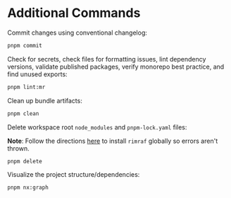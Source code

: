 # Additional Commands

Commit changes using conventional changelog:

```bash
pnpm commit
```

Check for secrets, check files for formatting issues, lint dependency versions, validate published packages, verify monorepo best practice, and find unused exports:

```bash
pnpm lint:mr
```

Clean up bundle artifacts:

```bash
pnpm clean
```

Delete workspace root `node_modules` and `pnpm-lock.yaml` files:

**Note**: Follow the directions [here](docs/repo/SETUP.md#global-packages) to install `rimraf` globally so errors aren't thrown.

```bash
pnpm delete
```

Visualize the project structure/dependencies:

```bash
pnpm nx:graph
```

